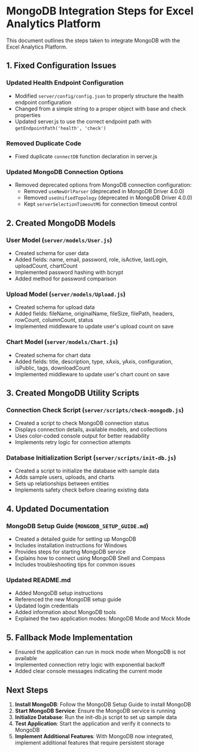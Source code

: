 # MongoDB Integration Steps for Excel Analytics Platform

This document outlines the steps taken to integrate MongoDB with the Excel Analytics Platform.

## 1. Fixed Configuration Issues

### Updated Health Endpoint Configuration
- Modified `server/config/config.json` to properly structure the health endpoint configuration
- Changed from a simple string to a proper object with base and check properties
- Updated server.js to use the correct endpoint path with `getEndpointPath('health', 'check')`

### Removed Duplicate Code
- Fixed duplicate `connectDB` function declaration in server.js

### Updated MongoDB Connection Options
- Removed deprecated options from MongoDB connection configuration:
  - Removed `useNewUrlParser` (deprecated in MongoDB Driver 4.0.0)
  - Removed `useUnifiedTopology` (deprecated in MongoDB Driver 4.0.0)
  - Kept `serverSelectionTimeoutMS` for connection timeout control

## 2. Created MongoDB Models

### User Model (`server/models/User.js`)
- Created schema for user data
- Added fields: name, email, password, role, isActive, lastLogin, uploadCount, chartCount
- Implemented password hashing with bcrypt
- Added method for password comparison

### Upload Model (`server/models/Upload.js`)
- Created schema for upload data
- Added fields: fileName, originalName, fileSize, filePath, headers, rowCount, columnCount, status
- Implemented middleware to update user's upload count on save

### Chart Model (`server/models/Chart.js`)
- Created schema for chart data
- Added fields: title, description, type, xAxis, yAxis, configuration, isPublic, tags, downloadCount
- Implemented middleware to update user's chart count on save

## 3. Created MongoDB Utility Scripts

### Connection Check Script (`server/scripts/check-mongodb.js`)
- Created a script to check MongoDB connection status
- Displays connection details, available models, and collections
- Uses color-coded console output for better readability
- Implements retry logic for connection attempts

### Database Initialization Script (`server/scripts/init-db.js`)
- Created a script to initialize the database with sample data
- Adds sample users, uploads, and charts
- Sets up relationships between entities
- Implements safety check before clearing existing data

## 4. Updated Documentation

### MongoDB Setup Guide (`MONGODB_SETUP_GUIDE.md`)
- Created a detailed guide for setting up MongoDB
- Includes installation instructions for Windows
- Provides steps for starting MongoDB service
- Explains how to connect using MongoDB Shell and Compass
- Includes troubleshooting tips for common issues

### Updated README.md
- Added MongoDB setup instructions
- Referenced the new MongoDB setup guide
- Updated login credentials
- Added information about MongoDB tools
- Explained the two application modes: MongoDB Mode and Mock Mode

## 5. Fallback Mode Implementation

- Ensured the application can run in mock mode when MongoDB is not available
- Implemented connection retry logic with exponential backoff
- Added clear console messages indicating the current mode

## Next Steps

1. **Install MongoDB**: Follow the MongoDB Setup Guide to install MongoDB
2. **Start MongoDB Service**: Ensure the MongoDB service is running
3. **Initialize Database**: Run the init-db.js script to set up sample data
4. **Test Application**: Start the application and verify it connects to MongoDB
5. **Implement Additional Features**: With MongoDB now integrated, implement additional features that require persistent storage 
